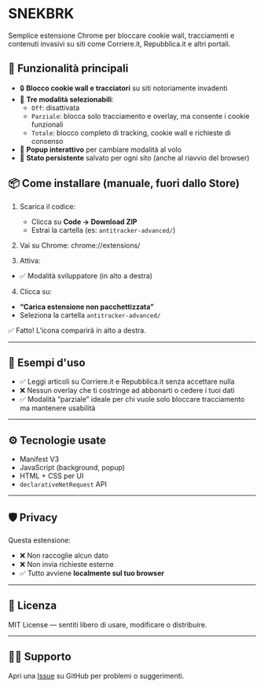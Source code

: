 # SNEKBRK

Semplice estensione Chrome per bloccare cookie wall, tracciamenti e contenuti invasivi su siti come Corriere.it, Repubblica.it e altri portali.

## 🚀 Funzionalità principali

- 🔒 **Blocco cookie wall e tracciatori** su siti notoriamente invadenti
- 🛑 **Tre modalità selezionabili**:
  - `Off`: disattivata
  - `Parziale`: blocca solo tracciamento e overlay, ma consente i cookie funzionali
  - `Totale`: blocco completo di tracking, cookie wall e richieste di consenso
- 🧭 **Popup interattivo** per cambiare modalità al volo
- 💾 **Stato persistente** salvato per ogni sito (anche al riavvio del browser)

## 📦 Come installare (manuale, fuori dallo Store)

1. Scarica il codice:
   - Clicca su **Code → Download ZIP**
   - Estrai la cartella (es: `antitracker-advanced/`)

2. Vai su Chrome: chrome://extensions/
3. Attiva:
- ✅ Modalità sviluppatore (in alto a destra)

4. Clicca su:
- **“Carica estensione non pacchettizzata”**
- Seleziona la cartella `antitracker-advanced/`

✅ Fatto! L’icona comparirà in alto a destra.

---

## 🧠 Esempi d'uso

- ✅ Leggi articoli su Corriere.it e Repubblica.it senza accettare nulla
- ❌ Nessun overlay che ti costringe ad abbonarti o cedere i tuoi dati
- ✅ Modalità “parziale” ideale per chi vuole solo bloccare tracciamento ma mantenere usabilità

---

## ⚙️ Tecnologie usate

- Manifest V3
- JavaScript (background, popup)
- HTML + CSS per UI
- `declarativeNetRequest` API

---

## 🛡 Privacy

Questa estensione:
- ❌ Non raccoglie alcun dato
- ❌ Non invia richieste esterne
- ✅ Tutto avviene **localmente sul tuo browser**

---

## 📄 Licenza

MIT License — sentiti libero di usare, modificare o distribuire.

---

## 👨‍🔧 Supporto

Apri una [Issue](https://github.com/tuo-utente/nome-repo/issues) su GitHub per problemi o suggerimenti.

